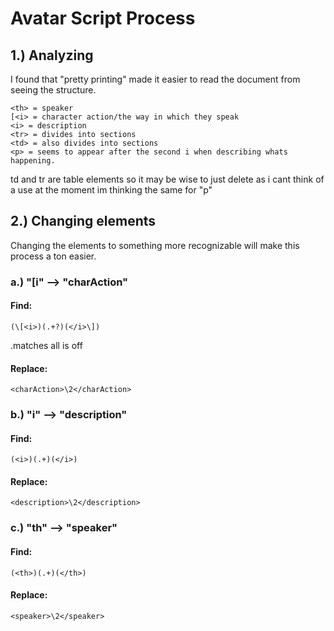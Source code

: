 # Avatar Script Process
## 1.) Analyzing
I found that "pretty printing" made it easier to read the document from seeing the structure. 
```
<th> = speaker
[<i> = character action/the way in which they speak
<i> = description
<tr> = divides into sections
<td> = also divides into sections
<p> = seems to appear after the second i when describing whats happening.
```
td and tr are table elements so it may be wise to just delete as i cant think of a use at the moment
im thinking the same for "p"
## 2.) Changing elements
Changing the elements to something more recognizable will make this process a ton easier.
### a.) "[i" --> "charAction"
#### Find: 
```
(\[<i>)(.+?)(</i>\])
```
.matches all is off
#### Replace: 
```
<charAction>\2</charAction>
```
### b.) "i" --> "description"
#### Find: 
```
(<i>)(.+)(</i>)
```
#### Replace: 
```
<description>\2</description>
```
### c.) "th" --> "speaker"
#### Find:
```
(<th>)(.+)(</th>)
```
#### Replace:
```
<speaker>\2</speaker>
```
